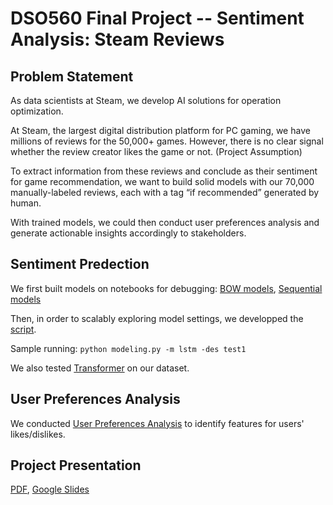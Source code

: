 # DSO560 Final Project -- Sentiment Analysis: Steam Reviews 

## Problem Statement
As data scientists at Steam, we develop AI solutions for operation optimization.

At Steam, the largest digital distribution platform for PC gaming, we have millions of reviews for the 50,000+ games. However, there is no clear signal whether the review creator likes the game or not.  (Project Assumption)

To extract information from these reviews and conclude as their sentiment for game recommendation, we want to build solid models with our 70,000 manually-labeled reviews, each with a tag “if recommended” generated by human.

With trained models, we could then conduct user preferences analysis and generate actionable insights accordingly to stakeholders.

## Sentiment Predection
We first built models on notebooks for debugging:
[BOW models](https://github.com/siqinyan/dso-560-nlp-text-analytics/blob/main/FinalProject/3_modeling_BOW.ipynb), 
[Sequential models](https://github.com/siqinyan/dso-560-nlp-text-analytics/blob/main/FinalProject/3_modeling_sequential.ipynb)

Then, in order to scalably exploring model settings, we developped the [script](https://github.com/siqinyan/dso-560-nlp-text-analytics/blob/main/FinalProject/modeling.py).

Sample running: `python modeling.py -m lstm -des test1`

We also tested [Transformer](https://github.com/siqinyan/dso-560-nlp-text-analytics/blob/main/FinalProject/4_model_comparison.ipynb) on our dataset.

## User Preferences Analysis
We conducted [User Preferences Analysis](https://github.com/siqinyan/dso-560-nlp-text-analytics/blob/main/FinalProject/5_user%20preferences.ipynb) to identify features for users' likes/dislikes.

## Project Presentation
[PDF](https://github.com/siqinyan/dso-560-nlp-text-analytics/blob/main/FinalProject/Project_Slides.pdf),
[Google Slides](https://docs.google.com/presentation/d/14p0jBNGSEDaKNVXczeKHh_m29ZCzIqEqRNUd04M13jw/edit#slide=id.g11c12747495_1_525)